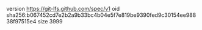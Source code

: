 version https://git-lfs.github.com/spec/v1
oid sha256:b067452cd7e2b2a9b33bc4b04e5f7e819be9390fed9c30154ee98838f97515e4
size 3999
